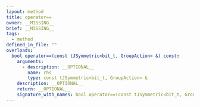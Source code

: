 ```yaml
---
layout: method
title: operator==
owner: __MISSING__
brief: __MISSING__
tags:
  - method
defined_in_file: ""
overloads:
  bool operator==(const tJSymmetric<bit_t, GroupAction> &) const:
    arguments:
      - description: __OPTIONAL__
        name: rhs
        type: const tJSymmetric<bit_t, GroupAction> &
    description: __OPTIONAL__
    return: __OPTIONAL__
    signature_with_names: bool operator==(const tJSymmetric<bit_t, GroupAction> & rhs) const
---
```

